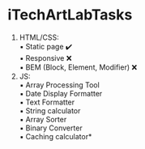 # iTechArtLabTasks
1. HTML/CSS:</br>
    ▪️ Static page ✔️</br>
    ▪️ Responsive ❌</br>
    ▪️ BEM (Block, Element, Modifier) ❌</br>
2. JS:</br>
    ▪️ Array Processing Tool</br>
    ▪️ Date Display Formatter</br>
    ▪️ Text Formatter</br>
    ▪️ String calculator</br>
    ▪️ Array Sorter</br>
    ▪️ Binary Converter</br>
    ▪️ Caching calculator*</br>
